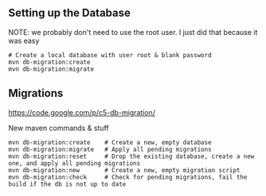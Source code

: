 ## Setting up the Database

NOTE: we probably don't need to use the root user. I just did that
because it was easy

    # Create a local database with user root & blank password
    mvn db-migration:create
    mvn db-migration:migrate
    
## Migrations

https://code.google.com/p/c5-db-migration/

New maven commands & stuff

    mvn db-migration:create    # Create a new, empty database
    mvn db-migration:migrate   # Apply all pending migrations
    mvn db-migration:reset     # Drop the existing database, create a new one, and apply all pending migrations
    mvn db-migration:new       # Create a new, empty migration script
    mvn db-migration:check     # Check for pending migrations, fail the build if the db is not up to date
